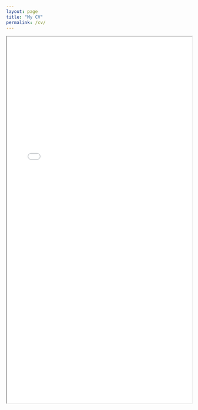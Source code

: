 ```yaml
---
layout: page
title: "My CV"
permalink: /cv/
---
```


<iframe src="assets/cv.pdf" width="100%" height="1000px">
    This browser does not support PDFs. Please download the PDF to view it: 
    <a href="assets/cv.pdf">Download PDF</a>.
</iframe>
